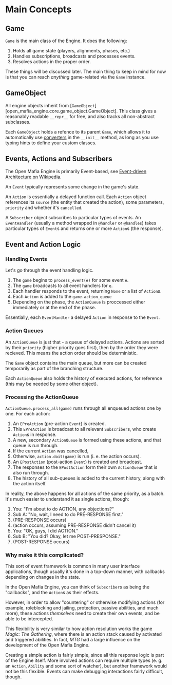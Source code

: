 # Main Concepts

## Game

`Game` is the main class of the Engine. It does the following:

1. Holds all game state (players, alignments, phases, etc.)
2. Handles subscriptions, broadcasts and processes events.
3. Resolves actions in the proper order.

These things will be discussed later. The main thing to keep in mind for now
is that you can reach *anything* game-related via the `Game` instance.

## GameObject

All engine objects inherit from [`GameObject`][open_mafia_engine.core.game_object.GameObject].
This class gives a reasonably readable `__repr__` for free, and also tracks
all non-abstract subclasses.

Each `GameObject` holds a refence to its parent `Game`, which allows it to
automatically use [converters](utilities.md#converters) in the `__init__` method,
as long as you use typing hints to define your custom classes.

## Events, Actions and Subscribers

The Open Mafia Engine is primarily Event-based, see
[Event-driven Architecture on Wikipedia](https://en.wikipedia.org/wiki/Event-driven_architecture).

An `Event` typically represents some change in the game's state.

An `Action` is essentially a delayed function call.
Each `Action` object references its `source` (the entity that created the action),
some parameters, `priority` and whether it's `cancelled`.

A `Subscriber` object subscribes to particular types of
events. An `EventHandler` (usually a method wrapped in `@handler` or `@handles`)
takes particular types of `Event`s and returns one or more `Action`s (the response).

## Event and Action Logic

### Handling Events

Let's go through the event handling logic.

1. The `game` begins to `process_event(e)` for some event `e`.
2. The `game` broadcasts to all event handlers for `e`.
3. Each handler responds to the event, returning `None` or a list of `Action`s.
4. Each `Action` is added to the `game.action_queue`
5. Depending on the phase, the `ActionQueue` is proccessed either immediately or at the end of the phase.

Essentially, each `EventHandler` a delayed `Action` in response to the `Event`.

### Action Queues

An `ActionQueue` is just that - a queue of delayed actions.
Actions are sorted by their `priority` (higher priority goes first), then by the
order they were recieved. This means the action order should be deterministic.

The `Game` object contains the main queue, but more can be created temporarily
as part of the branching structure.

Each `ActionQueue` also holds the history of executed actions, for reference
(this may be needed by some other object).

### Processing the ActionQueue

`ActionQueue.process_all(game)` runs through all enqueued actions one by one.
For each action:

1. An `EPreAction` (pre-action `Event`) is created.
2. This `EPreAction` is broadcast to all relevant `Subscriber`s, who create `Action`s in response.
3. A new, secondary `ActionQueue` is formed using these actions, and that queue is run through.
4. If the current `Action` was cancelled,
5. Otherwise, `action.doit(game)` is run (i. e. the action occurs).
6. An `EPostAction` (post-action `Event`) is created and broadcast.
7. The responses to the `EPostAction` form their own `ActionQueue` that is also run through.
8. The history of all sub-queues is added to the current history, along with the action itself.

In reality, the above happens for all actions of the same priority, as a batch.
It's much easier to understand it as single actions, though:

1. You: "I'm about to do ACTION, any objections?"
2. Sub A: "No, wait, I need to do PRE-RESPONSE first."
3. (PRE-RESPONSE occurs)
4. (action occurs, assuming PRE-RESPONSE didn't cancel it)
5. You: "OK, guys, I did ACTION."
6. Sub B: "You did? Okay, let me POST-PRESPONSE."
7. (POST-RESPONSE occurs)

### Why make it this complicated?

This sort of event framework is common in many user interface applications,
though usually it's done in a top-down manner, with callbacks depending on
changes in the state.

In the Open Mafia Engine, you can think of `Subscriber`s as being the "callbacks",
and the `Action`s as their effects.

However, in order to allow "countering" or otherwise modifying actions (for example,
roleblocking and jailing, protection, passive abilities, and much more), these
actions *themselves* need to create their own events, and be able to be intercepted.

This flexibility is very similar to how action resolution works the game
*Magic: The Gathering*, where there is an action stack caused by activated and
triggered abilities. In fact, *MTG* had a large influence on the development
of the Open Mafia Engine.

Creating a simple action is fairly simple, since all this response logic is part
of the Engine itself. More involved actions can require multiple types (e. g. an
`Action`, `Ability` and some sort of watcher), but another framework would not be
this flexible. Events can make debugging interactions fairly difficult, though.
